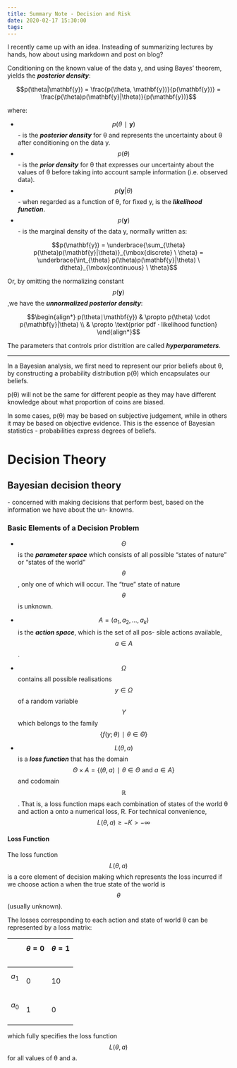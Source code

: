 ```yaml
---
title: Summary Note - Decision and Risk  
date: 2020-02-17 15:30:00
tags:
---
```


I recently came up with an idea. Insteading of summarizing lectures by hands, how about using markdown and post on blog?

<!-- more -->

Conditioning on the known value of the data y, and using Bayes’ theorem, yields the ***posterior density***:

$$p(\theta|\mathbf{y}) = \frac{p(\theta, \mathbf{y})}{p(\mathbf{y})} = \frac{p(\theta)p(\mathbf{y}|\theta)}{p(\mathbf{y})}$$

where:  

+ $$p(\theta∣\mathbf{y})$$ - is the ***posterior density*** for θ and represents the uncertainty about θ after conditioning on the data y.
+ $$p(\theta)$$ - is the ***prior density*** for θ that expresses our uncertainty about the values of θ before taking into account sample information (i.e. observed data).
+ $$p(\mathbf{y}|\theta)$$  - when regarded as a function of θ, for fixed y, is the ***likelihood function***.
+ $$p(\mathbf{y})$$ - is the marginal density of the data y, normally written as:

$$p(\mathbf{y}) = \underbrace{\sum_{\theta} p(\theta)p(\mathbf{y}|\theta)}_{\mbox{discrete} \ \theta} = \underbrace{\int_{\theta} p(\theta)p(\mathbf{y}|\theta) \ d\theta}_{\mbox{continuous} \ \theta}$$

Or, by omitting the normalizing constant $$p(\mathbf{y})$$,we have the ***unnormalized posterior density***:

$$\begin{align*}
p(\theta∣\mathbf{y}) 
& \propto p(\theta) \cdot p(\mathbf{y}|\theta) \\
& \propto \text{prior pdf ⋅ likelihood function}
\end{align*}$$ 

The parameters that controls prior distrition are called ***hyperparameters***.

---
In a Bayesian analysis, we first need to represent our prior beliefs about θ, by constructing a probability distribution p(θ) which encapsulates our beliefs.  

p(θ) will not be the same for different people as they may have different knowledge about what proportion of coins are biased.

In some cases, p(θ) may be based on subjective judgement, while in others it may be based on objective evidence. This is the essence of Bayesian statistics - probabilities express degrees of beliefs.

# Decision Theory

## Bayesian decision theory

\- concerned with making decisions that perform best, based on the information we have about the un- knowns.

### Basic Elements of a Decision Problem

- $$\Theta$$ is the ***parameter space*** which consists of all possible “states of nature” or “states of the world” $$\theta$$, only one of which will occur. The “true” state of nature $$\theta$$ is unknown.

- $$A = (a_1,a_2,...,a_k)$$ is the ***action space***, which is the set of all pos- sible actions available, $$a \in A$$ .

- $$\Omega$$ contains all possible realisations $$y \in \Omega$$ of a random variable $$Y$$ which belongs to the family $$\{ f(y; \theta)∣ \theta \in \Theta \} $$

- $$L(\theta, a)$$ is a ***loss function*** that has the domain $$Θ \times A = \{ (θ, a)∣ θ ∈ Θ \ \text{and} \ a ∈ A \}$$ and codomain $$\mathbb{R}$$. That is, a loss function maps each combination of states of the world θ and action a onto a numerical loss, R. For technical convenience, $$L(θ, a) ≥ −K > −∞$$

#### Loss Function

The loss function $$L(\theta,a)$$ is a core element of decision making which represents the loss incurred if we choose action a when the true state of the world is $$\theta$$ (usually unknown).

The losses corresponding to each action and state of world θ can be represented by a loss matrix:

 &nbsp;|$$\theta = 0$$&nbsp;|$$\theta = 1$$ &nbsp;
---|---|---
$$a_1$$&nbsp;|0|10
$$a_0$$&nbsp;|1|0
which fully specifies the loss function $$L(\theta,a)$$ for all values of θ and a.
